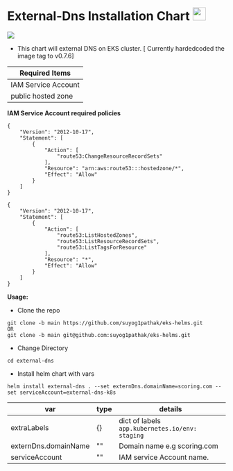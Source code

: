 # External-Dns Installation Chart <img src="https://cncf-branding.netlify.app/img/projects/helm/icon/color/helm-icon-color.svg" width="30px">
![](https://miro.medium.com/max/2560/1*RtYcmqA45r2ZEPUmcx_oTQ.png)


* This chart will external DNS on EKS cluster. [ Currently hardedcoded the image tag to v0.7.6]


Required Items|
------------- |
IAM Service Account|
public hosted zone  | 


**IAM Service Account required policies** 



```
{
    "Version": "2012-10-17",
    "Statement": [
        {
            "Action": [
                "route53:ChangeResourceRecordSets"
            ],
            "Resource": "arn:aws:route53:::hostedzone/*",
            "Effect": "Allow"
        }
    ]
}
```

```
{
    "Version": "2012-10-17",
    "Statement": [
        {
            "Action": [
                "route53:ListHostedZones",
                "route53:ListResourceRecordSets",
                "route53:ListTagsForResource"
            ],
            "Resource": "*",
            "Effect": "Allow"
        }
    ]
}
```

**Usage:**
* Clone the repo
```
git clone -b main https://github.com/suyog1pathak/eks-helms.git
OR
git clone -b main git@github.com:suyog1pathak/eks-helms.git
```

* Change Directory
```
cd external-dns
```

* Install helm chart with vars
```
helm install external-dns . --set externDns.domainName=scoring.com --set serviceAccount=external-dns-k8s
```
var          | type |details
------------- |---- |-------------
extraLabels|{}| dict of labels  ```app.kubernetes.io/env: staging```
externDns.domainName|""|Domain name e.g scoring.com
serviceAccount|""| IAM service Account name.
